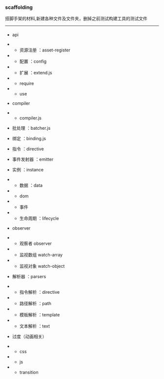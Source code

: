 ### scaffolding
搭脚手架的材料,新建各种文件及文件夹，删掉之前测试构建工具的测试文件

---
####

- api
- - 资源注册 ：asset-register
- - 配置 ：config
- - 扩展 ：extend.js
- - require
- - use

- compiler
- - compiler.js

- 批处理 ：batcher.js
- 绑定 ：binding.js
- 指令 ：directive
- 事件发射器 ：emitter

- 实例 ：instance
- - 数据 ：data
- - dom
- - 事件
- - 生命周期 ：lifecycle

- observer
- - 观察者 observer
- - 监视数组 watch-array
- - 监视对象 watch-object
- 解析器 ：parsers
- - 指令解析 ：directive
- - 路径解析 ：path
- - 模板解析 ：template
- - 文本解析 ：text

- 过度（动画相关）
- - css
- - js
- - transition


